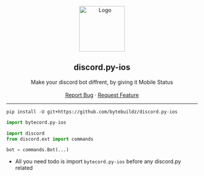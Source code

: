 <br/>
<div align="center">
  <a href="https://github.com/bytebuildz/discord.py-ios">
    <img src="https://discord.com/assets/9f6f9cd156ce35e2d94c0e62e3eff462.png" alt="Logo" width="120" height="120">
  </a>
  
  <h2 align="center">discord.py-ios</h3>

  <p align="center">
    Make your discord bot diffrent, by giving it Mobile Status
    <br />
    <br />
    <a href="https://github.com/bytebuildz/discord.py-ios/issues">Report Bug</a>
    ·
    <a href="https://github.com/bytebuildz/discord.py-ios/issues">Request Feature</a>
  </p>
</div>

---------------------------------------

```
pip install -U git+https://github.com/bytebuildz/discord.py-ios
```

```py
import bytecord.py-ios

import discord
from discord.ext import commands

bot = commands.Bot(...)
```
- All you need todo is import `bytecord.py-ios` before any discord.py related 
